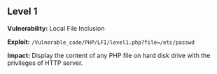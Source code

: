 ## Level 1

**Vulnerability:** Local File Inclusion

**Exploit:** `/Vulnerable_code/PHP/LFI/level1.php?file=/etc/passwd`

**Impact:** Display the content of any PHP file on hard disk drive with the privileges of HTTP server. 
